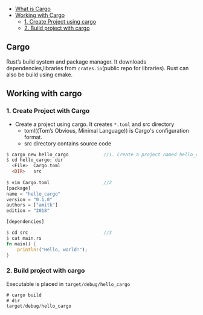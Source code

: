 - [What is Cargo](#what)
- [Working with Cargo](#work)
  - [1. Create Project using cargo](#create)
  - [2. Build project with cargo](#build)

<a name=what></a>
## Cargo
Rust’s build system and package manager. It downloads dependencies,libraries from `crates.io`(public repo for libraries).
Rust can also be build using cmake.

<a name=work></a>
## Working with cargo

<a name=create></a>
### 1. Create Project with Cargo
- Create a project using cargo. It creates `*.toml` and src directory
  - toml((Tom’s Obvious, Minimal Language)) is Cargo's configuration format.
  - src directory contains source code
```rs
$ cargo new hello_cargo             //1. Create a project named hello_cargo
$ cd hello_cargo; dir
  <File>  Cargo.toml
  <DIR>   src
  
$ vim Cargo.toml                    //2
[package]
name = "hello_cargo"
version = "0.1.0"
authors = ["amitk"]
edition = "2018"

[dependencies]

$ cd src                            //3
$ cat main.rs           
fn main() {
    println!("Hello, world!");
}
```
<a name=build></a>
### 2. Build project with cargo
Executable is placed in `target/debug/hello_cargo`
```rs
# cargo build
# dir
target/debug/hello_cargo
```
